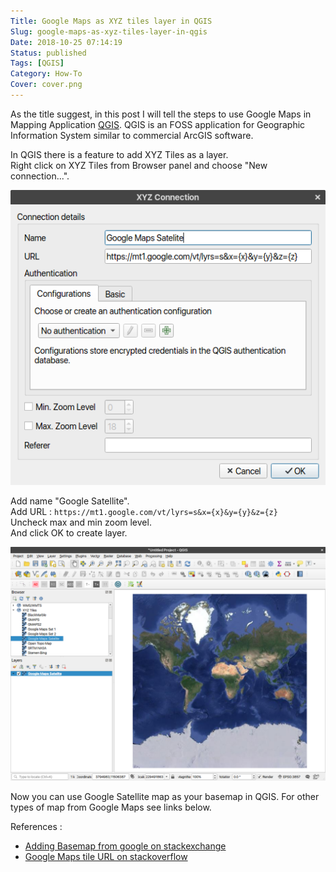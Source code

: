 ```yaml
---
Title: Google Maps as XYZ tiles layer in QGIS
Slug: google-maps-as-xyz-tiles-layer-in-qgis
Date: 2018-10-25 07:14:19
Status: published
Tags: [QGIS]
Category: How-To
Cover: cover.png
---
```


As the title suggest, in this post I will tell the steps to use Google Maps in Mapping Application [QGIS](https://www.qgis.org/en/site/forusers/download.html "QGIS download page"). QGIS is an FOSS application for Geographic Information System similar to commercial ArcGIS software.

In QGIS there is a feature to add XYZ Tiles as a layer.  
Right click on XYZ Tiles from Browser panel and choose "New connection...".  

![xyz-connection](xyz-connection.png "XYZ Connection")

Add name "Google Satellite".  
Add URL : `https://mt1.google.com/vt/lyrs=s&x={x}&y={y}&z={z}`  
Uncheck max and min zoom level.  
And click OK to create layer.  

[![qgis][smaller]][link]

Now you can use Google Satellite map as your basemap in QGIS. For other types of map from Google Maps see links below.

References :

  - [Adding Basemap from google on stackexchange](https://gis.stackexchange.com/questions/20191/adding-basemaps-from-google-or-bing-in-qgis)
  - [Google Maps tile URL on stackoverflow](https://stackoverflow.com/questions/23017766/google-maps-tile-url-for-hybrid-maptype-tiles/33023651#33023651)


[smaller]: qgiswithgooglemapslayer.png
[link]: qgiswithgooglemapslayer.png (click to enlarge)
